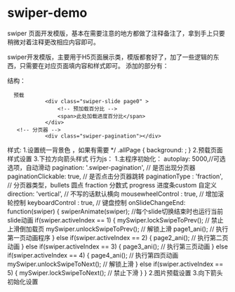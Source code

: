 # swiper-demo
swiper 页面开发模版，基本在需要注意的地方都做了注释备注了，拿到手上只要稍微对着注释更改相应内容即可。

swiper开发模版，主要用于H5页面展示类，模版都套好了，加了一些逻辑的东西，只需要在对应页面填内容和样式即可。
添加的部分有：

  结构：
      <!-- 如果有上滑箭头或者需要fix定位的内容，内容填在这里 -->
			<div class="tonext"></div> 
      
      预载
				<div class="swiper-slide page0" >
					<!-- 预加载百分比 -->
					<span>此处加载进度百分比</span>
				</div>
       <!-- 分页器 -->
				<div class="swiper-pagination"></div>
  样式:
    1.设置统一背景色 ，如果有需要 */
    .allPage {
      background: ;
    }
    2.预载页面样式设置
    3.下拉方向箭头样式
  行为js：
    1.主程序初始化：
    autoplay: 5000,//可选选项，自动滑动
		pagination: '.swiper-pagination',  // 是否出现分页器
        paginationClickable: true,			// 是否点击分页器跳转
        paginationType : 'fraction',       // 分页器类型，bullets 圆点 fraction 分数式 progress 进度条custom 自定义
		direction: 'vertical', // 不写的话默认横向
		mousewheelControl : true,  // 增加滚轮控制
		keyboardControl : true,  // 键盘控制
		onSlideChangeEnd: function(swiper) {
			swiperAnimate(swiper); //每个slide切换结束时也运行当前slide动画
			if(swiper.activeIndex == 1) {
				mySwiper.lockSwipeToPrev(); // 禁止上滑倒加载页
				mySwiper.unlockSwipeToPrev(); // 解锁上滑
				page1_ani(); // 执行第一页动画程序
			} else if(swiper.activeIndex == 2) {
				page2_ani(); // 执行第二页动画
			} else if(swiper.activeIndex == 3) {
				page3_ani(); // 执行第三页动画
			} else if(swiper.activeIndex == 4) {
				page4_ani(); // 执行第四页动画
				mySwiper.unlockSwipeToNext(); // 解锁上滑
			} else if(swiper.activeIndex == 5) {
				mySwiper.lockSwipeToNext(); // 禁止下滑
			}
		}
    2.图片预载设置
    3.向下箭头初始化设置
    
    
    
    
    
